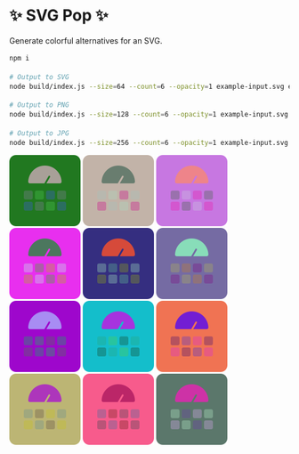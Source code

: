 # ✨ SVG Pop ✨
Generate colorful alternatives for an SVG.

```bash
npm i

# Output to SVG
node build/index.js --size=64 --count=6 --opacity=1 example-input.svg examples/example.svg

# Output to PNG
node build/index.js --size=128 --count=6 --opacity=1 example-input.svg examples/example.png

# Output to JPG
node build/index.js --size=256 --count=6 --opacity=1 example-input.svg examples/example.jpg
```

<img src="./examples/example_0.png" alt="example 0"> <img src="./examples/example_1.png" alt="example 1"> <img src="./examples/example_2.png" alt="example 2"> <img src="./examples/example_3.png" alt="example 3"> <img src="./examples/example_4.png" alt="example 4"> <img src="./examples/example_5.png" alt="example 5"> <img src="./examples/example_6.png" alt="example 6"> <img src="./examples/example_7.png" alt="example 7"> <img src="./examples/example_8.png" alt="example 8"> <img src="./examples/example_9.png" alt="example 9"> <img src="./examples/example_10.png" alt="example 10"> <img src="./examples/example_11.png" alt="example 11">